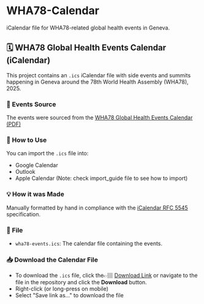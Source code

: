 # WHA78-Calendar
iCalendar file for WHA78-related global health events in Geneva.

## 🗓️ WHA78 Global Health Events Calendar (iCalendar)

This project contains an `.ics` iCalendar file with side events and summits happening in Geneva around the 78th World Health Assembly (WHA78), 2025.

### 📅 Events Source
The events were sourced from the [WHA78 Global Health Events Calendar (PDF)](https://ncdalliance.org/sites/default/files/WHA78_Calendar_08_04_2025.pdf)

### 🔗 How to Use
You can import the `.ics` file into:
- Google Calendar
- Outlook
- Apple Calendar
  (Note: check import_guide file to see how to import)

### 💡 How it was Made
Manually formatted by hand in compliance with the [iCalendar RFC 5545](https://datatracker.ietf.org/doc/html/rfc5545) specification.

### 📂 File
- `wha78-events.ics`: The calendar file containing the events.

### 📥 Download the Calendar File
- To download the `.ics` file, click the👉🏽 [Download Link](https://raw.githubusercontent.com/MM33NA/wha78-calendar/refs/heads/main/ical.ics) or navigate to the file in the repository and click the **Download** button.
- Right-click (or long-press on mobile)
- Select "Save link as..." to download the file
